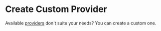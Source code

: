 
# Create Custom Provider

Available [providers]('../') don't suite your needs? You can create a custom one.


